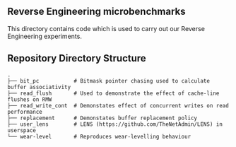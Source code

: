 ## Reverse Engineering microbenchmarks

This directory contains code which is used to carry out our Reverse Engineering experiments.

## Repository Directory Structure
```shell
.
├── bit_pc           # Bitmask pointer chasing used to calculate buffer associativity
├── read_flush       # Used to demonstrate the effect of cache-line flushes on RMW
├── read_write_cont  # Demonstates effect of concurrent writes on read performance 
├── replacement      # Demonstates buffer replacement policy
├── user_lens        # LENS (https://github.com/TheNetAdmin/LENS) in userspace
└── wear-level       # Reproduces wear-levelling behaviour
```
